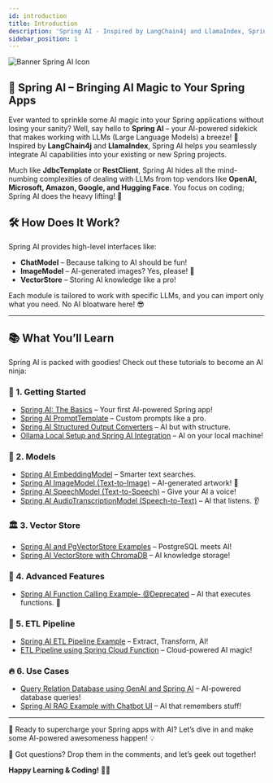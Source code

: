 ```yaml
---
id: introduction
title: Introduction
description: 'Spring AI - Inspired by LangChain4j and LlamaIndex, Spring AI project aims to streamline the development and integration of AI capabilities into existing or new Spring applications.'
sidebar_position: 1
---
```

![Banner Spring AI Icon](@site/static/img/kits/spring-ai/spring_ai_logo.png)

## 🤖 Spring AI – Bringing AI Magic to Your Spring Apps

Ever wanted to sprinkle some AI magic into your Spring applications without losing your sanity? Well, say hello to **Spring AI** – your AI-powered sidekick that makes working with LLMs (Large Language Models) a breeze! 🚀 Inspired by **LangChain4j** and **LlamaIndex**, Spring AI helps you seamlessly integrate AI capabilities into your existing or new Spring projects.

Much like **JdbcTemplate** or **RestClient**, Spring AI hides all the mind-numbing complexities of dealing with LLMs from top vendors like **OpenAI, Microsoft, Amazon, Google, and Hugging Face**. You focus on coding; Spring AI does the heavy lifting! 💪

## 🛠️ How Does It Work?

Spring AI provides high-level interfaces like:

- **ChatModel** – Because talking to AI should be fun!
- **ImageModel** – AI-generated images? Yes, please! 🎨
- **VectorStore** – Storing AI knowledge like a pro!

Each module is tailored to work with specific LLMs, and you can import only what you need. No AI bloatware here! 😎

---

## 📚 What You’ll Learn

Spring AI is packed with goodies! Check out these tutorials to become an AI ninja:

### 🏁 1. Getting Started

- [Spring AI: The Basics](./Getting%20Started/basics.md) – Your first AI-powered Spring app!
- [Spring AI PromptTemplate](./Getting%20Started/prompt-templates.md) – Custom prompts like a pro.
- [Spring AI Structured Output Converters](./Getting%20Started/structured-output.md) – AI but with structure.
- [Ollama Local Setup and Spring AI Integration](./Getting%20Started/setup-ollama.md) – AI on your local machine!

### 🤖 2. Models

- [Spring AI EmbeddingModel](./Model/embedding-model.md) – Smarter text searches.
- [Spring AI ImageModel (Text-to-Image)](./Model/image-model.md) – AI-generated artwork! 🎨
- [Spring AI SpeechModel (Text-to-Speech)](./Model/speech-model.md) – Give your AI a voice!
- [Spring AI AudioTranscriptionModel (Speech-to-Text)](./Model/speech-to-text.md) – AI that listens. 👂

### 🏛 3. Vector Store

- [Spring AI and PgVectorStore Examples](./Vector%20Store/pg-vector.md) – PostgreSQL meets AI!
- [Spring AI VectorStore with ChromaDB](./Vector%20Store/chroma-db.md) – AI knowledge storage!

### 🚀 4. Advanced Features

- [Spring AI Function Calling Example- @Deprecated](https://docs.spring.io/spring-ai/reference/api/functions.html) – AI that executes functions. 🤯

### 🔄 5. ETL Pipeline

- [Spring AI ETL Pipeline Example](#) – Extract, Transform, AI!
- [ETL Pipeline using Spring Cloud Function](#) – Cloud-powered AI magic!

### 🔥 6. Use Cases

- [Query Relation Database using GenAI and Spring AI](#) – AI-powered database queries!
- [Spring AI RAG Example with Chatbot UI](#) – AI that remembers stuff!

---

🚀 Ready to supercharge your Spring apps with AI? Let’s dive in and make some AI-powered awesomeness happen! 💡

💬 Got questions? Drop them in the comments, and let’s geek out together!

**Happy Learning & Coding!** 🎉😃
